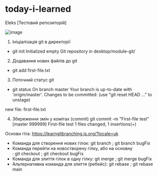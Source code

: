 # today-i-learned
Eleks [Тестовий репозиторій]

![image](https://user-images.githubusercontent.com/23397333/160283892-aef152ae-239e-419f-ab42-20ce849b9234.png)

1. Ініціалізація git в директорії
  - git init 
  Initialized empty Git repository in desktop/module-git/ 

2. Додавання нових файлів до git
  - git add first-file.txt
  
3. Поточний статус git
  - git status
  On branch master
  Your branch is up-to-date with 'origin/master'.
  Changes to be committed:
  (use "git reset HEAD <file>..." to unstage)

  new file:   first-file.txt
  
 4. Збереження змін у комітах (commit)
  git commit -m "First-file test"
  [master 999999] First-file test
  1 files changed, 1 insertions(+)

Основи гіта: https://learngitbranching.js.org/?locale=uk
  - Команда для створення нових гілок: git branch <name>; git branch bugFix
  - Команда перейти на новостворену гілку, або на основну <main>: git checkout <name>; git checkout bugFix
  - Команда для злиття гілок в одну гілку: git merge <name>; git merge bugFix
  - Альтернативна команда для злиття (ребейс): git rebase <name>; git rebase main
  
